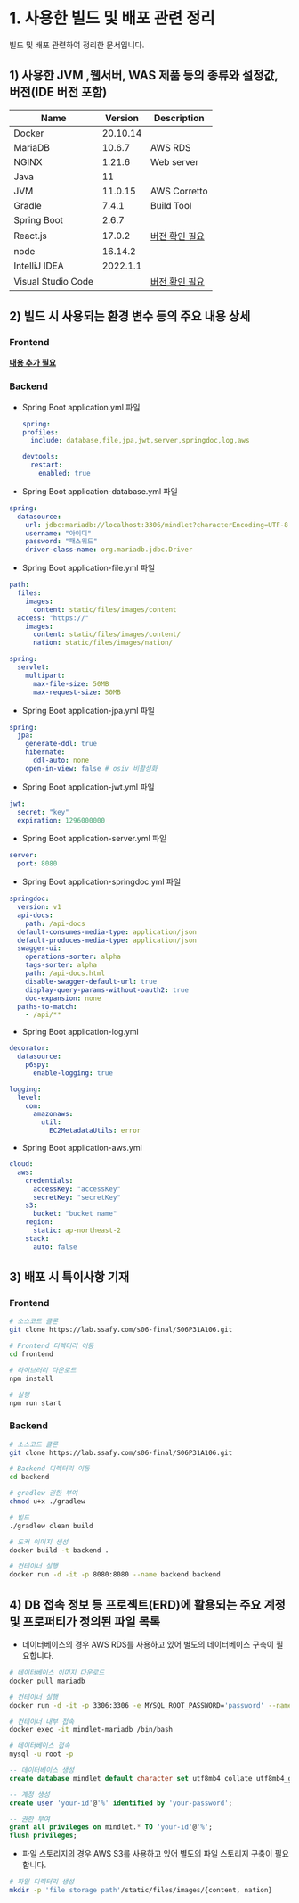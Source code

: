 # 1. 사용한 빌드 및 배포 관련 정리

빌드 및 배포 관련하여 정리한 문서입니다.

## **1) 사용한 JVM ,웹서버, WAS 제품 등의 종류와 설정값, 버전(IDE 버전 포함)**

| Name               | Version  | Description        |
| ------------------ | -------- | ------------------ |
| Docker             | 20.10.14 |                    |
| MariaDB            | 10.6.7   | AWS RDS            |
| NGINX              | 1.21.6   | Web server         |
| Java               | 11       |                    |
| JVM                | 11.0.15  | AWS Corretto       |
| Gradle             | 7.4.1    | Build Tool         |
| Spring Boot        | 2.6.7    |                    |
| React.js           | 17.0.2   | [버전 확인 필요]() |
| node               | 16.14.2  |                    |
| IntelliJ IDEA      | 2022.1.1 |                    |
| Visual Studio Code |          | [버전 확인 필요]() |

## **2) 빌드 시 사용되는 환경 변수 등의 주요 내용 상세**

### **Frontend**

[**내용 추가 필요**]()

### **Backend**

- Spring Boot application.yml 파일

  ```yml
  spring:
  profiles:
    include: database,file,jpa,jwt,server,springdoc,log,aws

  devtools:
    restart:
      enabled: true
  ```

- Spring Boot application-database.yml 파일

```yml
spring:
  datasource:
    url: jdbc:mariadb://localhost:3306/mindlet?characterEncoding=UTF-8
    username: "아이디"
    password: "패스워드"
    driver-class-name: org.mariadb.jdbc.Driver
```

- Spring Boot application-file.yml 파일

```yml
path:
  files:
    images:
      content: static/files/images/content
  access: "https://"
    images:
      content: static/files/images/content/
      nation: static/files/images/nation/

spring:
  servlet:
    multipart:
      max-file-size: 50MB
      max-request-size: 50MB
```

- Spring Boot application-jpa.yml 파일

```yml
spring:
  jpa:
    generate-ddl: true
    hibernate:
      ddl-auto: none
    open-in-view: false # osiv 비활성화
```

- Spring Boot application-jwt.yml 파일

```yml
jwt:
  secret: "key"
  expiration: 1296000000
```

- Spring Boot application-server.yml 파일

```yml
server:
  port: 8080
```

- Spring Boot application-springdoc.yml 파일

```yml
springdoc:
  version: v1
  api-docs:
    path: /api-docs
  default-consumes-media-type: application/json
  default-produces-media-type: application/json
  swagger-ui:
    operations-sorter: alpha
    tags-sorter: alpha
    path: /api-docs.html
    disable-swagger-default-url: true
    display-query-params-without-oauth2: true
    doc-expansion: none
  paths-to-match:
    - /api/**
```

- Spring Boot application-log.yml

```yml
decorator:
  datasource:
    p6spy:
      enable-logging: true

logging:
  level:
    com:
      amazonaws:
        util:
          EC2MetadataUtils: error
```

- Spring Boot application-aws.yml

```yml
cloud:
  aws:
    credentials:
      accessKey: "accessKey"
      secretKey: "secretKey"
    s3:
      bucket: "bucket name"
    region:
      static: ap-northeast-2
    stack:
      auto: false
```

## **3) 배포 시 특이사항 기재**

### Frontend

```bash
# 소스코드 클론
git clone https://lab.ssafy.com/s06-final/S06P31A106.git

# Frontend 디렉터리 이동
cd frontend

# 라이브러리 다운로드
npm install

# 실행
npm run start
```

### Backend

```bash
# 소스코드 클론
git clone https://lab.ssafy.com/s06-final/S06P31A106.git

# Backend 디렉터리 이동
cd backend

# gradlew 권한 부여
chmod u+x ./gradlew

# 빌드
./gradlew clean build

# 도커 이미지 생성
docker build -t backend .

# 컨테이너 실행
docker run -d -it -p 8080:8080 --name backend backend
```

## **4) DB 접속 정보 등 프로젝트(ERD)에 활용되는 주요 계정 및 프로퍼티가 정의된 파일 목록**

- 데이터베이스의 경우 AWS RDS를 사용하고 있어 별도의 데이터베이스 구축이 필요합니다.

```bash
# 데이터베이스 이미지 다운로드
docker pull mariadb

# 컨테이너 실행
docker run -d -it -p 3306:3306 -e MYSQL_ROOT_PASSWORD='password' --name mindlet-mariadb

# 컨테이너 내부 접속
docker exec -it mindlet-mariadb /bin/bash

# 데이터베이스 접속
mysql -u root -p
```

```sql
-- 데이터베이스 생성
create database mindlet default character set utf8mb4 collate utf8mb4_general_ci;

-- 계정 생성
create user 'your-id'@'%' identified by 'your-password';

-- 권한 부여
grant all privileges on mindlet.* TO 'your-id'@'%';
flush privileges;
```

- 파일 스토리지의 경우 AWS S3를 사용하고 있어 별도의 파일 스토리지 구축이 필요합니다.

```bash
# 파일 디렉터리 생성
mkdir -p 'file storage path'/static/files/images/{content, nation}
```
